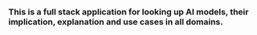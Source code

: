 ### This is a full stack application for looking up AI models, their implication, explanation and use cases in all domains.